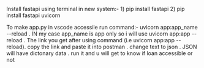 Install fastapi using terminal in new system:- 1) pip install fastapi
                                                2) pip install fastapi uvicorn

To make app.py in vscode accessile run command:- uvicorn app:app_name --reload . IN my case app_name is app only so i will use uvicorn app:app --reload .
The link you get after using command (i.e uvicorn app:app --reload). copy the link and paste it into postman . change text to json . 
JSON will have dictonary data . run it and u will get to know if loan accessible or not
